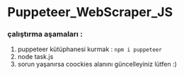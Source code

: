 # Puppeteer_WebScraper_JS

### çalıştırma aşamaları : 
1.  puppeteer kütüphanesi kurmak : 
```npm i puppeteer```
2.  node task.js
3.  sorun yaşanırsa coockies alanını güncelleyiniz lütfen :) 
